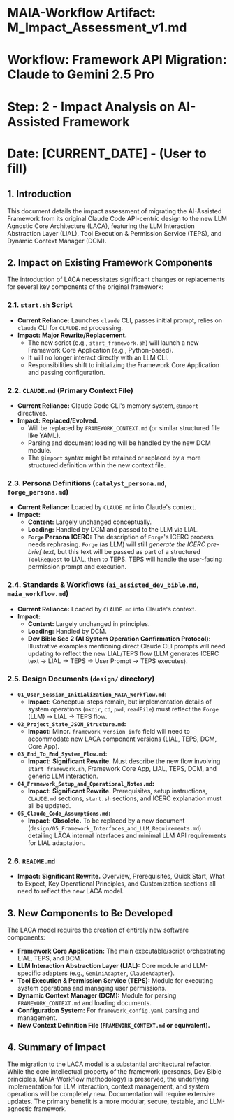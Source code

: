 # MAIA-Workflow Artifact: M_Impact_Assessment_v1.md
# Workflow: Framework API Migration: Claude to Gemini 2.5 Pro
# Step: 2 - Impact Analysis on AI-Assisted Framework
# Date: [CURRENT_DATE] - (User to fill)

## 1. Introduction

This document details the impact assessment of migrating the AI-Assisted Framework from its original Claude Code API-centric design to the new LLM Agnostic Core Architecture (LACA), featuring the LLM Interaction Abstraction Layer (LIAL), Tool Execution & Permission Service (TEPS), and Dynamic Context Manager (DCM).

## 2. Impact on Existing Framework Components

The introduction of LACA necessitates significant changes or replacements for several key components of the original framework:

### 2.1. `start.sh` Script
*   **Current Reliance:** Launches `claude` CLI, passes initial prompt, relies on `claude` CLI for `CLAUDE.md` processing.
*   **Impact:** **Major Rewrite/Replacement.**
    *   The new script (e.g., `start_framework.sh`) will launch a new Framework Core Application (e.g., Python-based).
    *   It will no longer interact directly with an LLM CLI.
    *   Responsibilities shift to initializing the Framework Core Application and passing configuration.

### 2.2. `CLAUDE.md` (Primary Context File)
*   **Current Reliance:** Claude Code CLI's memory system, `@import` directives.
*   **Impact:** **Replaced/Evolved.**
    *   Will be replaced by `FRAMEWORK_CONTEXT.md` (or similar structured file like YAML).
    *   Parsing and document loading will be handled by the new DCM module.
    *   The `@import` syntax might be retained or replaced by a more structured definition within the new context file.

### 2.3. Persona Definitions (`catalyst_persona.md`, `forge_persona.md`)
*   **Current Reliance:** Loaded by `CLAUDE.md` into Claude's context.
*   **Impact:**
    *   **Content:** Largely unchanged conceptually.
    *   **Loading:** Handled by DCM and passed to the LLM via LIAL.
    *   **`Forge` Persona ICERC:** The description of `Forge`'s ICERC process needs rephrasing. `Forge` (as LLM) will still *generate the ICERC pre-brief text*, but this text will be passed as part of a structured `ToolRequest` to LIAL, then to TEPS. TEPS will handle the user-facing permission prompt and execution.

### 2.4. Standards & Workflows (`ai_assisted_dev_bible.md`, `maia_workflow.md`)
*   **Current Reliance:** Loaded by `CLAUDE.md` into Claude's context.
*   **Impact:**
    *   **Content:** Largely unchanged in principles.
    *   **Loading:** Handled by DCM.
    *   **Dev Bible Sec 2 (AI System Operation Confirmation Protocol):** Illustrative examples mentioning direct Claude CLI prompts will need updating to reflect the new LIAL/TEPS flow (LLM generates ICERC text -> LIAL -> TEPS -> User Prompt -> TEPS executes).

### 2.5. Design Documents (`design/` directory)
*   **`01_User_Session_Initialization_MAIA_Workflow.md`:**
    *   **Impact:** Conceptual steps remain, but implementation details of system operations (`mkdir`, `cd`, `pwd`, `readFile`) must reflect the `Forge` (LLM) -> LIAL -> TEPS flow.
*   **`02_Project_State_JSON_Structure.md`:**
    *   **Impact:** Minor. `framework_version_info` field will need to accommodate new LACA component versions (LIAL, TEPS, DCM, Core App).
*   **`03_End_To_End_System_Flow.md`:**
    *   **Impact:** **Significant Rewrite.** Must describe the new flow involving `start_framework.sh`, Framework Core App, LIAL, TEPS, DCM, and generic LLM interaction.
*   **`04_Framework_Setup_and_Operational_Notes.md`:**
    *   **Impact:** **Significant Rewrite.** Prerequisites, setup instructions, `CLAUDE.md` sections, `start.sh` sections, and ICERC explanation must all be updated.
*   **`05_Claude_Code_Assumptions.md`:**
    *   **Impact:** **Obsolete.** To be replaced by a new document (`design/05_Framework_Interfaces_and_LLM_Requirements.md`) detailing LACA internal interfaces and minimal LLM API requirements for LIAL adaptation.

### 2.6. `README.md`
*   **Impact:** **Significant Rewrite.** Overview, Prerequisites, Quick Start, What to Expect, Key Operational Principles, and Customization sections all need to reflect the new LACA model.

## 3. New Components to Be Developed

The LACA model requires the creation of entirely new software components:

*   **Framework Core Application:** The main executable/script orchestrating LIAL, TEPS, and DCM.
*   **LLM Interaction Abstraction Layer (LIAL):** Core module and LLM-specific adapters (e.g., `GeminiAdapter`, `ClaudeAdapter`).
*   **Tool Execution & Permission Service (TEPS):** Module for executing system operations and managing user permissions.
*   **Dynamic Context Manager (DCM):** Module for parsing `FRAMEWORK_CONTEXT.md` and loading documents.
*   **Configuration System:** For `framework_config.yaml` parsing and management.
*   **New Context Definition File (`FRAMEWORK_CONTEXT.md` or equivalent).**

## 4. Summary of Impact

The migration to the LACA model is a substantial architectural refactor. While the core intellectual property of the framework (personas, Dev Bible principles, MAIA-Workflow methodology) is preserved, the underlying implementation for LLM interaction, context management, and system operations will be completely new. Documentation will require extensive updates. The primary benefit is a more modular, secure, testable, and LLM-agnostic framework.
